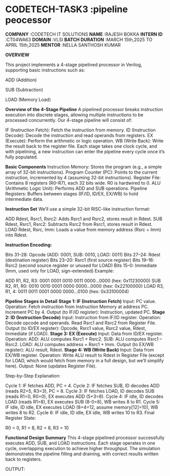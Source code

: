 # CODETECH-TASK3    :pipeline peocessor
**COMPANY**         :CODETECH IT SOLUTIONS
**NAME**            :RAJESH BOKKA
**INTERN ID**       :CT04WA63
**DOMAIN**          :VLSI
**BATCH DURATION**  :MARCH 15th,2025 TO APRIL 15th,2025
**MENTOR**          :NELLA SANTHOSH KUMAR

**OVERVIEW**

This project implements a 4-stage pipelined processor in Verilog, supporting basic instructions such as:

ADD (Addition)

SUB (Subtraction)

LOAD (Memory Load)

**Overview of the 4-Stage Pipeline**
A pipelined processor breaks instruction execution into discrete stages, allowing multiple instructions to be processed concurrently. Our 4-stage pipeline will consist of:

IF (Instruction Fetch): Fetch the instruction from memory.
ID (Instruction Decode): Decode the instruction and read operands from registers.
EX (Execute): Perform the arithmetic or logic operation.
WB (Write Back): Write the result back to the register file.
Each stage takes one clock cycle, and with pipelining, a new instruction can enter the pipeline every cycle once it’s fully populated.

**Basic Components**
Instruction Memory: Stores the program (e.g., a simple array of 32-bit instructions).
Program Counter (PC): Points to the current instruction, incremented by 4 (assuming 32-bit instructions).
Register File: Contains 8 registers (R0–R7), each 32 bits wide. R0 is hardwired to 0.
ALU (Arithmetic Logic Unit): Performs ADD and SUB operations.
Pipeline Registers: Buffers between stages (IF/ID, ID/EX, EX/WB) to hold intermediate data.

**Instruction Set**
We’ll use a simple 32-bit RISC-like instruction format:

ADD Rdest, Rsrc1, Rsrc2: Adds Rsrc1 and Rsrc2, stores result in Rdest.
SUB Rdest, Rsrc1, Rsrc2: Subtracts Rsrc2 from Rsrc1, stores result in Rdest.
LOAD Rdest, Rsrc, Imm: Loads a value from memory address (Rsrc + Imm) into Rdest.

**Instruction Encoding:**

Bits 31–28: Opcode (ADD: 0001, SUB: 0010, LOAD: 0011)
Bits 27–24: Rdest (destination register)
Bits 23–20: Rsrc1 (first source register)
Bits 19–16: Rsrc2 (second source register or unused for LOAD)
Bits 15–0: Immediate (Imm, used only for LOAD, sign-extended)
Example:

ADD R1, R2, R3: 0001 0001 0010 0011 0000…0000 (hex: 0x11230000)
SUB R2, R1, R0: 0010 0010 0001 0000 0000…0000 (hex: 0x22100000)
LOAD R3, R1, 4: 0011 0011 0001 0000 0000…0100 (hex: 0x33100004)

 **Pipeline Stages in Detail**
**Stage 1: IF (Instruction Fetch)**
Input: PC value.
Operation: Fetch instruction from Instruction Memory at address PC. Increment PC by 4.
Output (to IF/ID register): Instruction, updated PC.
**Stage 2: ID (Instruction Decode)**
Input: Instruction from IF/ID register.
Operation: Decode opcode and operands. Read Rsrc1 and Rsrc2 from Register File.
Output (to ID/EX register): Opcode, Rsrc1 value, Rsrc2 value, Rdest, Immediate (if LOAD).
**Stage 3: EX (Execute)**
Input: Data from ID/EX register.
Operation:
ADD: ALU computes Rsrc1 + Rsrc2.
SUB: ALU computes Rsrc1 – Rsrc2.
LOAD: ALU computes address = Rsrc1 + Imm.
Output (to EX/WB register): ALU result, Rdest.
**Stage 4: WB (Write Back)**
Input: Data from EX/WB register.
Operation: Write ALU result to Rdest in Register File (except for LOAD, which would fetch from memory in a full design, but we’ll simplify here).
Output: None (updates Register File).

Step-by-Step Explanation:

Cycle 1: IF fetches ADD, PC = 4.
Cycle 2: IF fetches SUB, ID decodes ADD (reads R2=5, R3=3), PC = 8.
Cycle 3: IF fetches LOAD, ID decodes SUB (reads R1=0, R0=0), EX executes ADD (5+3=8).
Cycle 4: IF idle, ID decodes LOAD (reads R1=8), EX executes SUB (8-0=8), WB writes 8 to R1.
Cycle 5: IF idle, ID idle, EX executes LOAD (8+4=12, assume memory[12]=10), WB writes 8 to R2.
Cycle 6: IF idle, ID idle, EX idle, WB writes 10 to R3.
Final Register State:

R0 = 0, R1 = 8, R2 = 8, R3 = 10

**Functional Design Summary**
This 4-stage pipelined processor successfully executes ADD, SUB, and LOAD instructions. Each stage operates in one cycle, overlapping execution to achieve higher throughput. The simulation demonstrates the pipeline filling and draining, with correct results written back to registers.

OUTPUT:
